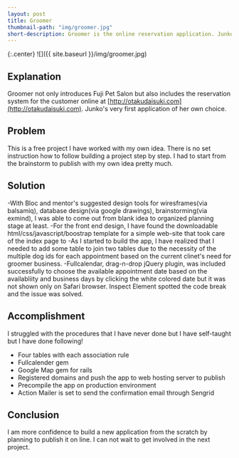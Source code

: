 ```yaml
---
layout: post
title: Groomer 
thumbnail-path: "img/groomer.jpg"
short-description: Groomer is the online reservation application. Junko's very first free project.
---
```


{:.center}
![]({{ site.baseurl }}/img/groomer.jpg)

## Explanation

Groomer not only introduces Fuji Pet Salon but also includes the reservation system for the customer online at [http://otakudaisuki.com](http://otakudaisuki.com). Junko's very first application of her own choice.


## Problem

This is a free project I have worked with my own idea. There is no set instruction how to follow building a project step by step. I had to start from the brainstorm to publish with my own idea pretty much. 

## Solution

-With Bloc and mentor's suggested design tools for wiresframes(via  balsamiq),  database design(via google drawings), brainstorming(via exmind), I was able to come out from blank idea to organized planning stage at least.
-For the front end design, I have found the downloadable html/css/javascript/boostrap template for a simple web-site that took care of the index page to 
-As I started to build the app, I have realized that I needed to add some table to join two tables due to the necessity of the multiple dog ids for each appointment based on the current clinet's need for groomer business.
-Fullcalendar, drag-n-drop jQuery plugin, was included successfully to choose the available appointment date based on the availabliity and business days by clicking the white colored date but it was not shown only on Safari browser. Inspect Element spotted the code break and the issue was solved.


## Accomplishment
I struggled with the procedures that I have never done but I have self-taught but I have done following!

* Four tables with each association rule
* Fullcalender gem
* Google Map gem for rails
* Registered domains and push the app to web hosting server to publish
* Precompile the app on production environment
* Action Mailer is set to send the confirmation email through Sengrid



## Conclusion

I am more confidence to build a new application from the scratch by planning to publish it on line. I can not wait to get involved in the next project.

<script>
  (function(i,s,o,g,r,a,m){i['GoogleAnalyticsObject']=r;i[r]=i[r]||function(){
  (i[r].q=i[r].q||[]).push(arguments)},i[r].l=1*new Date();a=s.createElement(o),
  m=s.getElementsByTagName(o)[0];a.async=1;a.src=g;m.parentNode.insertBefore(a,m)
  })(window,document,'script','//www.google-analytics.com/analytics.js','ga');

  ga('create', 'UA-69982922-1', 'auto');
  ga('send', 'pageview');

</script>